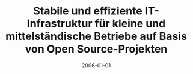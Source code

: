 ---
abstract: ''
authors:
- Martin Saupp
date: '2006-01-01'
featured: false
publication_types:
- '7'
publishDate: '2006-01-01'
title: Stabile und effiziente IT-Infrastruktur für kleine und mittelständische Betriebe
  auf Basis von Open Source-Projekten
url_pdf: ''
---
